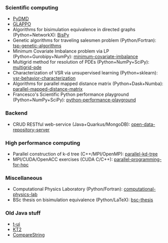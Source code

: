 ### Scientific computing

- [PyDMD](https://github.com/PyDMD/PyDMD)
- [GLAPPO](https://github.com/PyDMD/GLAPPO)
- Algorithms for bisimulation equivalence in directed graphs (Python+NetworkX): [BisPy](https://github.com/fandreuz/BisPy)
- Genetic algorithms for traveling salesmen problem (Python/Fortran): [tsp-genetic-algorithms](https://github.com/fandreuz/tsp-genetic-algorithms)
- Minimum Covariate Imbalance problem via LP (Python+Gurobipy+NumPy): [minimum-covariate-imbalance](https://github.com/fandreuz/minimum-covariate-imbalance)
- Multigrid method for resolution of PDEs (Python+NumPy+SciPy): [multigrid-pde](https://github.com/fandreuz/multigrid-pde)
- Characterization of VSR via unsupervised learning (Python+sklearn): [vsr-behavior-characterization](https://github.com/fandreuz/vsr-behavior-characterization)
- Algorithms for parallel mapped distance matrix (Python+Dask+Numba): [parallel-mapped-distance-matrix](https://github.com/fandreuz/parallel-mapped-distance-matrix)
- Francesco's Scientific Python performance playground (Python+NumPy+SciPy): [python-performance-playground](https://github.com/fandreuz/python-performance-playground)

### Backend

- CRUD RESTful web-service (Java+Quarkus/MongoDB): [open-data-repository-server](https://github.com/fandreuz/open-data-repository-server)

### High performance computing

- Parallel construction of k-d tree (C++/MPI/OpenMP): [parallel-kd-tree](https://github.com/fandreuz/parallel-kd-tree)
- MPI/CUDA/OpenACC exercises (CUDA C/C++): [parallel-programming-for-hpc](https://github.com/fandreuz/parallel-programming-for-hpc)

### Miscellaneous

- Computational Physics Laboratory (Python/Fortran): [computational-physics-lab](https://github.com/fandreuz/computational-physics-lab)
- BSc thesis on bisimulation equivalence (Python/LaTeX): [bsc-thesis](https://github.com/fandreuz/bsc-thesis)

### Old Java stuff

- [t-ui](https://github.com/fandreuz/TUI-ConsoleLauncher)
- [KT2](https://github.com/fandreuz/KeyboardTinter2)
- [CompareString](https://github.com/fandreuz/CompareString)
